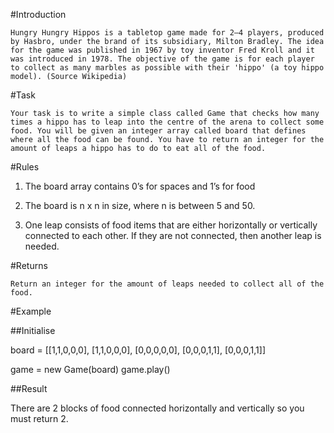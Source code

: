 #Introduction

 	Hungry Hungry Hippos is a tabletop game made for 2–4 players, produced by Hasbro, under the brand of its subsidiary, Milton Bradley. The idea for the game was published in 1967 by toy inventor Fred Kroll and it was introduced in 1978. The objective of the game is for each player to collect as many marbles as possible with their 'hippo' (a toy hippo model). (Source Wikipedia)

#Task

 	Your task is to write a simple class called Game that checks how many times a hippo has to leap into the centre of the arena to collect some food. You will be given an integer array called board that defines where all the food can be found. You have to return an integer for the amount of leaps a hippo has to do to eat all of the food.

#Rules

1.  The board array contains 0’s for spaces and 1’s for food

2.  The board is n x n in size, where n is between 5 and 50.

3.  One leap consists of food items that are either horizontally or vertically connected to each other. If they are not connected, then another leap is needed.

#Returns

 	Return an integer for the amount of leaps needed to collect all of the food.

#Example

##Initialise

board = [[1,1,0,0,0],
         [1,1,0,0,0],
         [0,0,0,0,0],
         [0,0,0,1,1],
         [0,0,0,1,1]]

game = new Game(board)
game.play()

##Result

There are 2 blocks of food connected horizontally and vertically so you must return 2.
